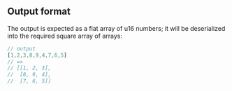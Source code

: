 ## Output format

The output is expected as a flat array of u16 numbers; it will be deserialized into the required square array of arrays:

```js
// output
[1,2,3,8,9,4,7,6,5]
// =>
// [[1, 2, 3],
//  [8, 9, 4],
//  [7, 6, 5]]
```
